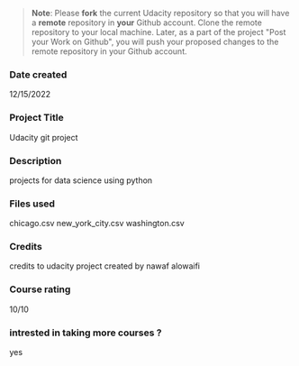 >**Note**: Please **fork** the current Udacity repository so that you will have a **remote** repository in **your** Github account. Clone the remote repository to your local machine. Later, as a part of the project "Post your Work on Github", you will push your proposed changes to the remote repository in your Github account.

### Date created
12/15/2022

### Project Title
Udacity git project 

### Description
projects for data science using python

### Files used
chicago.csv
new_york_city.csv
washington.csv

### Credits
credits to udacity 
project created by nawaf alowaifi

### Course rating
10/10

### intrested in taking more courses ?
yes